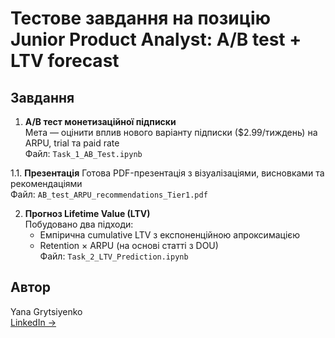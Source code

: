 # Тестове завдання на позицію Junior Product Analyst: A/B test + LTV forecast

## Завдання

1. **A/B тест монетизаційної підписки**  
   Мета — оцінити вплив нового варіанту підписки ($2.99/тиждень) на ARPU, trial та paid rate  
   Файл: `Task_1_AB_Test.ipynb`

1.1. **Презентація**
     Готова PDF-презентація з візуалізаціями, висновками та рекомендаціями   
     Файл: `AB_test_ARPU_recommendations_Tier1.pdf`

2. **Прогноз Lifetime Value (LTV)**  
   Побудовано два підходи:
   - Емпірична cumulative LTV з експоненційною апроксимацією
   - Retention × ARPU (на основі статті з DOU)  
     Файл: `Task_2_LTV_Prediction.ipynb`

## Автор

Yana Grytsiyenko  
[LinkedIn →](https://www.linkedin.com/in/yanakoziuchenko/)
